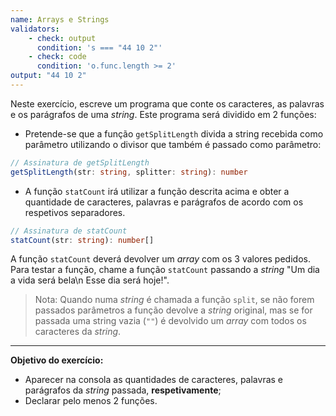 ```yaml
---
name: Arrays e Strings
validators:
    - check: output
      condition: 's === "44 10 2"'
    - check: code
      condition: 'o.func.length >= 2'
output: "44 10 2"
---
```


Neste exercício, escreve um programa que conte os caracteres, as palavras e os parágrafos de uma *string*. Este programa será dividido em 2 funções:
- Pretende-se que a função `getSplitLength` divida a string recebida como parâmetro utilizando o divisor que também é passado como parâmetro:
```ts
// Assinatura de getSplitLength
getSplitLength(str: string, splitter: string): number
```

- A função `statCount` irá utilizar a função descrita acima e obter a quantidade de caracteres, palavras e parágrafos de acordo com os respetivos separadores.
```ts
// Assinatura de statCount
statCount(str: string): number[]
```

A função `statCount` deverá devolver um *array* com os 3 valores pedidos. Para testar a função, chame a função `statCount` passando a *string* "Um dia a vida será bela\n Esse dia será hoje!".

> Nota: Quando numa *string* é chamada a função `split`, se não forem passados parâmetros a função devolve a *string* original, mas se for passada uma string vazia (`""`) é devolvido um *array* com todos os caracteres da *string*.

***

**Objetivo do exercício:**
- Aparecer na consola as quantidades de caracteres, palavras e parágrafos da *string* passada, **respetivamente**;
- Declarar pelo menos 2 funções.